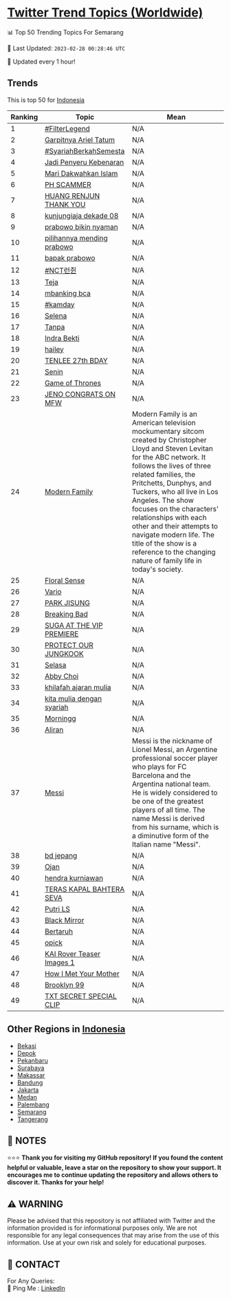 [Twitter Trend Topics (Worldwide)](https://github.com/ErcinDedeoglu/Twitter-Trend-Topics)
==========


📊 Top 50 Trending Topics For Semarang

📆 Last Updated: `2023-02-28 00:28:46 UTC`

🔧 Updated every 1 hour!


## Trends

This is top 50 for [Indonesia](</Indonesia>)

| Ranking | Topic | Mean |
| ------- | ------------ | ------------ |
| 1 | [#FilterLegend](http://twitter.com/search?q=%23FilterLegend) | N/A |
| 2 | [Garpitnya Ariel Tatum](http://twitter.com/search?q=Garpitnya+Ariel+Tatum) | N/A |
| 3 | [#SyariahBerkahSemesta](http://twitter.com/search?q=%23SyariahBerkahSemesta) | N/A |
| 4 | [Jadi Penyeru Kebenaran](http://twitter.com/search?q=Jadi+Penyeru+Kebenaran) | N/A |
| 5 | [Mari Dakwahkan Islam](http://twitter.com/search?q=Mari+Dakwahkan+Islam) | N/A |
| 6 | [PH SCAMMER](http://twitter.com/search?q=PH+SCAMMER) | N/A |
| 7 | [HUANG RENJUN THANK YOU](http://twitter.com/search?q=HUANG+RENJUN+THANK+YOU) | N/A |
| 8 | [kunjungiaja dekade 08](http://twitter.com/search?q=kunjungiaja+dekade+08) | N/A |
| 9 | [prabowo bikin nyaman](http://twitter.com/search?q=prabowo+bikin+nyaman) | N/A |
| 10 | [pilihannya mending prabowo](http://twitter.com/search?q=pilihannya+mending+prabowo) | N/A |
| 11 | [bapak prabowo](http://twitter.com/search?q=bapak+prabowo) | N/A |
| 12 | [#NCT런쥔](http://twitter.com/search?q=%23NCT%eb%9f%b0%ec%a5%94) | N/A |
| 13 | [Teja](http://twitter.com/search?q=Teja) | N/A |
| 14 | [mbanking bca](http://twitter.com/search?q=mbanking+bca) | N/A |
| 15 | [#kamday](http://twitter.com/search?q=%23kamday) | N/A |
| 16 | [Selena](http://twitter.com/search?q=Selena) | N/A |
| 17 | [Tanpa](http://twitter.com/search?q=Tanpa) | N/A |
| 18 | [Indra Bekti](http://twitter.com/search?q=Indra+Bekti) | N/A |
| 19 | [hailey](http://twitter.com/search?q=hailey) | N/A |
| 20 | [TENLEE 27th BDAY](http://twitter.com/search?q=TENLEE+27th+BDAY) | N/A |
| 21 | [Senin](http://twitter.com/search?q=Senin) | N/A |
| 22 | [Game of Thrones](http://twitter.com/search?q=Game+of+Thrones) | N/A |
| 23 | [JENO CONGRATS ON MFW](http://twitter.com/search?q=JENO+CONGRATS+ON+MFW) | N/A |
| 24 | [Modern Family](http://twitter.com/search?q=Modern+Family) | Modern Family is an American television mockumentary sitcom created by Christopher Lloyd and Steven Levitan for the ABC network. It follows the lives of three related families, the Pritchetts, Dunphys, and Tuckers, who all live in Los Angeles. The show focuses on the characters' relationships with each other and their attempts to navigate modern life. The title of the show is a reference to the changing nature of family life in today's society. |
| 25 | [Floral Sense](http://twitter.com/search?q=Floral+Sense) | N/A |
| 26 | [Vario](http://twitter.com/search?q=Vario) | N/A |
| 27 | [PARK JISUNG](http://twitter.com/search?q=PARK+JISUNG) | N/A |
| 28 | [Breaking Bad](http://twitter.com/search?q=Breaking+Bad) | N/A |
| 29 | [SUGA AT THE VIP PREMIERE](http://twitter.com/search?q=SUGA+AT+THE+VIP+PREMIERE) | N/A |
| 30 | [PROTECT OUR JUNGKOOK](http://twitter.com/search?q=PROTECT+OUR+JUNGKOOK) | N/A |
| 31 | [Selasa](http://twitter.com/search?q=Selasa) | N/A |
| 32 | [Abby Choi](http://twitter.com/search?q=Abby+Choi) | N/A |
| 33 | [khilafah ajaran mulia](http://twitter.com/search?q=khilafah+ajaran+mulia) | N/A |
| 34 | [kita mulia dengan syariah](http://twitter.com/search?q=kita+mulia+dengan+syariah) | N/A |
| 35 | [Morningg](http://twitter.com/search?q=Morningg) | N/A |
| 36 | [Aliran](http://twitter.com/search?q=Aliran) | N/A |
| 37 | [Messi](http://twitter.com/search?q=Messi) | Messi is the nickname of Lionel Messi, an Argentine professional soccer player who plays for FC Barcelona and the Argentina national team. He is widely considered to be one of the greatest players of all time. The name Messi is derived from his surname, which is a diminutive form of the Italian name "Messi". |
| 38 | [bd jepang](http://twitter.com/search?q=bd+jepang) | N/A |
| 39 | [Ojan](http://twitter.com/search?q=Ojan) | N/A |
| 40 | [hendra kurniawan](http://twitter.com/search?q=hendra+kurniawan) | N/A |
| 41 | [TERAS KAPAL BAHTERA SEVA](http://twitter.com/search?q=TERAS+KAPAL+BAHTERA+SEVA) | N/A |
| 42 | [Putri LS](http://twitter.com/search?q=Putri+LS) | N/A |
| 43 | [Black Mirror](http://twitter.com/search?q=Black+Mirror) | N/A |
| 44 | [Bertaruh](http://twitter.com/search?q=Bertaruh) | N/A |
| 45 | [opick](http://twitter.com/search?q=opick) | N/A |
| 46 | [KAI Rover Teaser Images 1](http://twitter.com/search?q=KAI+Rover+Teaser+Images+1) | N/A |
| 47 | [How I Met Your Mother](http://twitter.com/search?q=How+I+Met+Your+Mother) | N/A |
| 48 | [Brooklyn 99](http://twitter.com/search?q=Brooklyn+99) | N/A |
| 49 | [TXT SECRET SPECIAL CLIP](http://twitter.com/search?q=TXT+SECRET+SPECIAL+CLIP) | N/A |



## Other Regions in [Indonesia](</Indonesia>)

* [Bekasi](</Indonesia/Bekasi.md>)
* [Depok](</Indonesia/Depok.md>)
* [Pekanbaru](</Indonesia/Pekanbaru.md>)
* [Surabaya](</Indonesia/Surabaya.md>)
* [Makassar](</Indonesia/Makassar.md>)
* [Bandung](</Indonesia/Bandung.md>)
* [Jakarta](</Indonesia/Jakarta.md>)
* [Medan](</Indonesia/Medan.md>)
* [Palembang](</Indonesia/Palembang.md>)
* [Semarang](</Indonesia/Semarang.md>)
* [Tangerang](</Indonesia/Tangerang.md>)



## 📝 NOTES

⭐⭐⭐ **Thank you for visiting my GitHub repository! If you found the content helpful or valuable, leave a star on the repository to show your support. It encourages me to continue updating the repository and allows others to discover it. Thanks for your help!**


## ⚠️ WARNING

Please be advised that this repository is not affiliated with Twitter and the information provided is for informational purposes only. We are not responsible for any legal consequences that may arise from the use of this information. Use at your own risk and solely for educational purposes.


## 📨 CONTACT

 For Any Queries:  
            🏓 Ping Me : [LinkedIn](https://www.linkedin.com/in/ercindedeoglu/)
